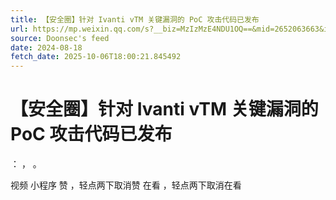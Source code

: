 ```yaml
---
title: 【安全圈】针对 Ivanti vTM 关键漏洞的 PoC 攻击代码已发布
url: https://mp.weixin.qq.com/s?__biz=MzIzMzE4NDU1OQ==&mid=2652063663&idx=2&sn=d6a0838353577d942d09c5ac068979da
source: Doonsec's feed
date: 2024-08-18
fetch_date: 2025-10-06T18:00:21.845492
---
```


# 【安全圈】针对 Ivanti vTM 关键漏洞的 PoC 攻击代码已发布

：
，
。

视频
小程序
赞
，轻点两下取消赞
在看
，轻点两下取消在看